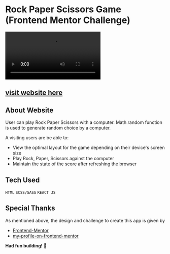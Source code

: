 # Rock Paper Scissors Game (Frontend Mentor Challenge)

![Design preview for the REST Countries API with color theme switcher coding challenge](./assets/Screencast%20from%2008-02-23%2009%3A45%3A55%20PM%20IST.webm)

## [visit website here](https://abhay8696.github.io/rps-game/)

## About Website

User can play Rock Paper Scissors with a computer. Math.random function is used to generate random choice by a computer.


A visiting users are be able to:

- View the optimal layout for the game depending on their device's screen size
- Play Rock, Paper, Scissors against the computer
- Maintain the state of the score after refreshing the browser 


## Tech Used

`HTML`
`SCSS/SASS`
`REACT JS`

## Special Thanks

As mentioned above, the design and challenge to create this app is given by

- [Frontend-Mentor](https://www.frontendmentor.io/)
- [my-profile-on-frontend-mentor](https://www.frontendmentor.io/profile/abhay8696)

**Had fun building!** 🚀